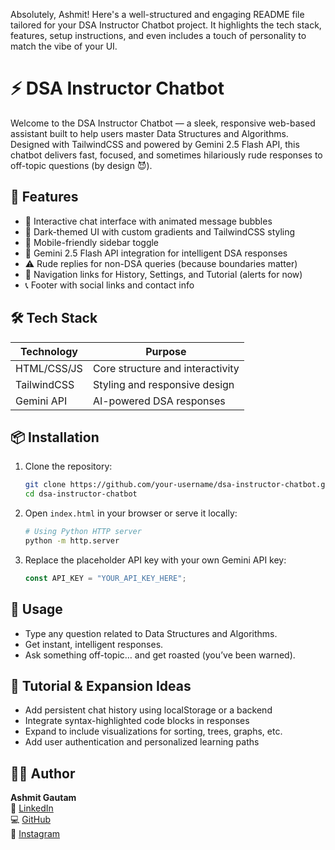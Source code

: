 Absolutely, Ashmit! Here's a well-structured and engaging README file tailored for your DSA Instructor Chatbot project. It highlights the tech stack, features, setup instructions, and even includes a touch of personality to match the vibe of your UI.
# ⚡ DSA Instructor Chatbot

Welcome to the DSA Instructor Chatbot — a sleek, responsive web-based assistant built to help users master Data Structures and Algorithms. Designed with TailwindCSS and powered by Gemini 2.5 Flash API, this chatbot delivers fast, focused, and sometimes hilariously rude responses to off-topic questions (by design 😈).
## 🚀 Features

- 💬 Interactive chat interface with animated message bubbles
- 🎨 Dark-themed UI with custom gradients and TailwindCSS styling
- 📱 Mobile-friendly sidebar toggle
- 🧠 Gemini 2.5 Flash API integration for intelligent DSA responses
- ⚠️ Rude replies for non-DSA queries (because boundaries matter)
- 📜 Navigation links for History, Settings, and Tutorial (alerts for now)
- 📞 Footer with social links and contact info

## 🛠 Tech Stack

| Technology      | Purpose                          |
|-----------------|----------------------------------|
| HTML/CSS/JS     | Core structure and interactivity |
| TailwindCSS     | Styling and responsive design    |
| Gemini API      | AI-powered DSA responses         |

## 📦 Installation

1. Clone the repository:
   ```bash
   git clone https://github.com/your-username/dsa-instructor-chatbot.git
   cd dsa-instructor-chatbot
   ```

2. Open `index.html` in your browser or serve it locally:
   ```bash
   # Using Python HTTP server
   python -m http.server
   ```

3. Replace the placeholder API key with your own Gemini API key:
   ```js
   const API_KEY = "YOUR_API_KEY_HERE";
   ```

## 🧪 Usage

- Type any question related to Data Structures and Algorithms.
- Get instant, intelligent responses.
- Ask something off-topic… and get roasted (you’ve been warned).

## 📘 Tutorial & Expansion Ideas

- Add persistent chat history using localStorage or a backend
- Integrate syntax-highlighted code blocks in responses
- Expand to include visualizations for sorting, trees, graphs, etc.
- Add user authentication and personalized learning paths

## 🧑‍💻 Author

**Ashmit Gautam**  
🔗 [LinkedIn](https://www.linkedin.com/in/ashmit-gautam-8a5aa3269)  
💻 [GitHub](https://github.com/)  
📸 [Instagram](https://instagram.com/)
